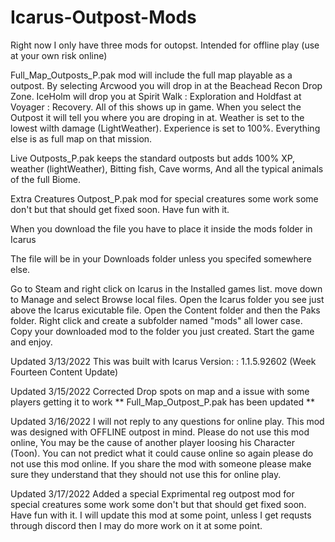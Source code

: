 # Icarus-Outpost-Mods

Right now I only have three mods for outopst. Intended for offline play (use at your own risk online)

Full_Map_Outposts_P.pak mod will include the full map playable as a outpost.
By selecting Arcwood you will drop in at the Beachead Recon Drop Zone.
IceHolm will drop you at Spirit Walk : Exploration and Holdfast at Voyager : Recovery.
All of this shows up in game. When you select the Outpost it will tell you where you are droping in at.
Weather is set to the lowest wilth damage (LightWeather). Experience is set to 100%. Everything else is as full map on that mission.

Live Outposts_P.pak keeps the standard outposts but adds 100% XP, weather (lightWeather), Bitting fish, Cave worms, And all the typical animals of the full Biome.

Extra Creatures Outpost_P.pak mod for special creatures some work some don't but that should get fixed soon. Have fun with it.

When you download the file you have to place it inside the mods folder in Icarus

The file will be in your Downloads folder unless you specifed somewhere else.

Go to Steam and right click on Icarus in the Installed games list.
move down to Manage and select Browse local files.
Open the Icarus folder you see just above the Icarus exicutable file.
Open the Content folder and then the Paks folder.
Right click and create a subfolder named "mods" all lower case.
Copy your downloaded mod to the folder you just created.
Start the game and enjoy.

Updated 3/13/2022
This was built with Icarus Version: : 1.1.5.92602 (Week Fourteen Content Update)

Updated 3/15/2022
Corrected Drop spots on map and a issue with some players getting it to work
**  Full_Map_Outpost_P.pak has been updated  **

Updated 3/16/2022
I will not reply to any questions for online play. This mod was designed with OFFLINE outpost in mind. Please do not use this mod online, You may be the cause of another player loosing his Character (Toon). You can not predict what it could cause online so again please do not use this mod online. If you share the mod with someone please make sure they understand that they should not use this for online play. 

Updated 3/17/2022
Added a special Exprimental reg outpost mod for special creatures some work some don't but that should get fixed soon. Have fun with it.
I will update this mod at some point, unless I get requsts through discord then I may do more work on it at some point.
